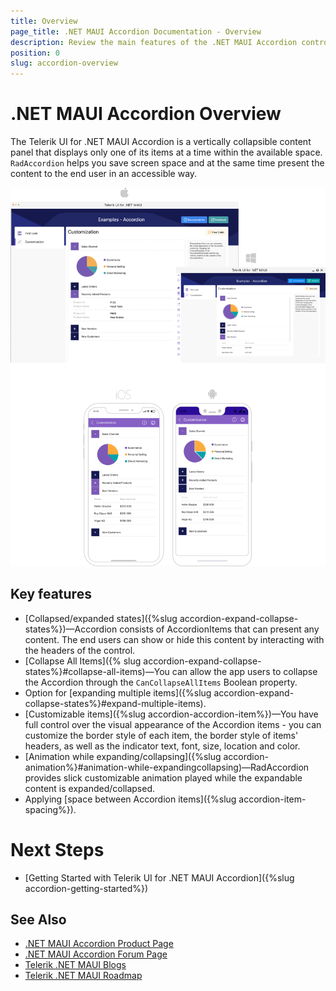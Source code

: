 ```yaml
---
title: Overview
page_title: .NET MAUI Accordion Documentation - Overview
description: Review the main features of the .NET MAUI Accordion control.
position: 0
slug: accordion-overview
---
```


# .NET MAUI Accordion Overview

The Telerik UI for .NET MAUI Accordion is a vertically collapsible content panel that displays only one of its items at a time within the available space. `RadAccordion` helps you save screen space and at the same time present the content to the end user in an accessible way.

![.NET MAUI Accordion Overview](images/accordion-overview.png)

## Key features

* [Collapsed/expanded states]({%slug accordion-expand-collapse-states%})&mdash;Accordion consists of AccordionItems that can present any content. The end users can show or hide this content by interacting with the headers of the control.
* [Collapse All Items]({% slug accordion-expand-collapse-states%}#collapse-all-items)&mdash;You can allow the app users to collapse the Accordion through the `CanCollapseAllItems` Boolean property.
* Option for [expanding multiple items]({%slug accordion-expand-collapse-states%}#expand-multiple-items).
* [Customizable items]({%slug accordion-accordion-item%})&mdash;You have full control over the visual appearance of the Accordion items - you can customize the border style of each item, the border style of items' headers, as well as the indicator text, font, size, location and color.
* [Animation while expanding/collapsing]({%slug accordion-animation%}#animation-while-expandingcollapsing)&mdash;RadAccordion provides slick customizable animation played while the expandable content is expanded/collapsed.
* Applying [space between Accordion items]({%slug accordion-item-spacing%}).

# Next Steps

- [Getting Started with Telerik UI for .NET MAUI Accordion]({%slug accordion-getting-started%})

## See Also

- [.NET MAUI Accordion Product Page](https://www.telerik.com/maui-ui/accordion)
- [.NET MAUI Accordion Forum Page](https://www.telerik.com/forums/maui?tagId=1978)
- [Telerik .NET MAUI Blogs](https://www.telerik.com/blogs/mobile-net-maui)
- [Telerik .NET MAUI Roadmap](https://www.telerik.com/support/whats-new/maui-ui/roadmap)
